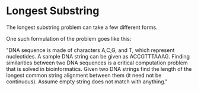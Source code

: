 # Longest Substring

The longest substring problem can take a few different forms. 

One such formulation of the problem goes like this:

"DNA sequence is made of characters A,C,G, and T, which represent nucleotides. A sample DNA string can be given as ACCGTTTAAAG. Finding similarities between two DNA sequences is a critical computation problem that is solved in bioinformatics. Given two DNA strings find the length of the longest common string alignment between them (it need not be continuous). Assume empty string does not match with anything."

